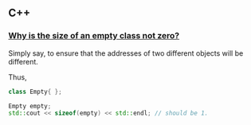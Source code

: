 ## C++

### [Why is the size of an empty class not zero?](http://www.stroustrup.com/bs_faq2.html#sizeof-empty)

Simply say, to ensure that the addresses of two different objects will be different.

Thus, 

```cpp
class Empty{ };

Empty empty;
std::cout << sizeof(empty) << std::endl; // should be 1.
```